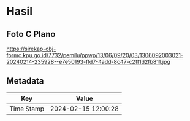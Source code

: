 # Hasil

## Foto C Plano

https://sirekap-obj-formc.kpu.go.id/7732/pemilu/ppwp/13/06/09/20/03/1306092003021-20240214-235928--e7e50193-ffd7-4add-8c47-c2ff1d2fb811.jpg


## Metadata

| Key        | Value               |
| ---------- | ------------------- |
| Time Stamp | 2024-02-15 12:00:28 |



